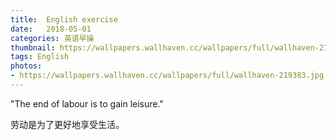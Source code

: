 ```yaml
---
title:  English exercise
date:   2018-05-01
categories: 英语早操
thumbnail: https://wallpapers.wallhaven.cc/wallpapers/full/wallhaven-219383.jpg
tags: English
photos:
- https://wallpapers.wallhaven.cc/wallpapers/full/wallhaven-219383.jpg
---
```


"The end of labour is to gain leisure."
<p>劳动是为了更好地享受生活。</p>
